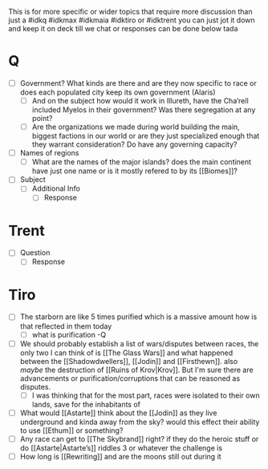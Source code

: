 This is for more specific or wider topics that require more discussion than just a #idkq #idkmax #idkmaia #idktiro or #idktrent 
you can just jot it down and keep it on deck till we chat or responses can be done below tada

# Q
- [ ] Government? What kinds are there and are they now specific to race or does each populated city keep its own government (Alaris)
	- [ ] And on the subject how would it work in Illureth, have the Cha’rell included Myelos in their government? Was there segregation at any point?
	- [ ] Are the organizations we made during world building the main, biggest factions in our world or are they just specialized enough that they warrant consideration? Do have any governing capacity?
- [ ] Names of regions
	- [ ] What are the names of the major islands? does the main continent have just one name or is it mostly refered to by its [[Biomes]]?
- [ ] Subject
	- [ ] Additional Info
		- [ ] Response
# Trent
- [ ] Question 
	- [ ] Response
# Tiro
- [ ] The starborn are like  5 times purified which is a massive amount how is that reflected in them today
	- [ ] what is purification -Q
- [ ] We should probably establish a list of wars/disputes between races, the only two I can think of is [[The Glass Wars]] and what happened between the  [[Shadowdwellers]], [[Jodin]] and [[Firsthewn]]. also *maybe* the destruction of [[Ruins of Krov|Krov]]. But I'm sure there are advancements or purification/corruptions that can be reasoned as disputes.
	- [ ] I was thinking that for the most part, races were isolated to their own lands, save for the inhabitants of 
- [ ] What would [[Astarte]] think about the [[Jodin]] as they live underground and kinda away from the sky? would this effect their ability to use [[Ethum]] or something?
- [ ] Any race can get to [[The Skybrand]] right? if they do the heroic stuff or do [[Astarte|Astarte’s]] riddles 3 or whatever the challenge is
- [ ] How long is [[Rewriting]] and are the moons still out during it